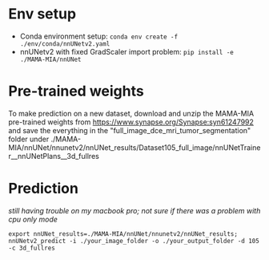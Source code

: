 # Env setup
- Conda environment setup: `conda env create -f ./env/conda/nnUNetv2.yaml`
- nnUNetv2 with fixed GradScaler import problem: `pip install -e ./MAMA-MIA/nnUNet`


# Pre-trained weights
To make prediction on a new dataset, download and unzip the MAMA-MIA pre-trained weights from https://www.synapse.org/Synapse:syn61247992 and save the everything in the "full_image_dce_mri_tumor_segmentation" folder under ./MAMA-MIA/nnUNet/nnunetv2/nnUNet_results/Dataset105_full_image/nnUNetTrainer__nnUNetPlans__3d_fullres

# Prediction 
*still having trouble on my macbook pro; not sure if there was a problem with cpu only mode*

`export nnUNet_results=./MAMA-MIA/nnUNet/nnunetv2/nnUNet_results; nnUNetv2_predict -i ./your_image_folder -o ./your_output_folder -d 105 -c 3d_fullres`
